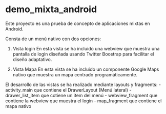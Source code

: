 demo_mixta_android
==================

Este proyecto es una prueba de concepto de aplicaciones mixtas en Android.

Consta de un menú nativo con dos opciones:

1. Vista login
	En esta vista se ha incluido una webview que muestra una pantalla de login diseñada usando Twitter Boostrap para facilitar el diseño adaptativo.

2. Vista Mapa
	En esta vista se ha incluido un componente Google Maps nativo que muestra un mapa centrado programáticamente.

El desarrollo de las vistas se ha realizado mediante layouts y fragments:
	- activity_main que contiene el DrawerLayout (Menú lateral)
	- drawer_list_item que cotiene un item del menú
	- webview_fragment que contiene la webview que muestra el login
	- map_fragment que contiene el mapa nativo
